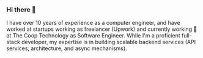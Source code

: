 ### Hi there 👋
I have over 10 years of experience as a computer engineer, and have worked at startups working as freelancer (Upwork) and currently working 🔭 at The Coop Technology as Software Engineer. While I'm a proficient full-stack developer, my expertise is in building scalable backend services (API services, architecture, and async mechanisms).
<!--
**srebella/srebella** is a ✨ _special_ ✨ repository because its `README.md` (this file) appears on your GitHub profile.

Here are some ideas to get you started:

- 🔭 I’m currently working on ...
- 🌱 I’m currently learning ...
- 👯 I’m looking to collaborate on ...
- 🤔 I’m looking for help with ...
- 💬 Ask me about ...
- 📫 How to reach me: ...
- 😄 Pronouns: ...
- ⚡ Fun fact: ...
-->
